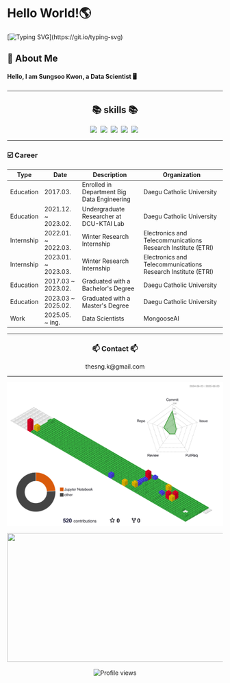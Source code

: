 # Hello World!🌎
[![Typing SVG](https://readme-typing-svg.herokuapp.com?font=Fira+Code&pause=1000&width=435&height=60&lines=I+am+a+passionate+Data+Scientist.;Welcome+to+my+GitHub!)](https://git.io/typing-svg)

## 🚀 About Me
#### Hello, I am Sungsoo Kwon, a Data Scientist 🖥️


---

<div align="center">
<h2>📚 skills 📚</h2>
</div>
<p align="center">
  <img src="https://img.shields.io/badge/Python-3766AB?style=flat-square&logo=Python&logoColor=white"/></a>&nbsp
  <img src="https://img.shields.io/badge/TensorFlow-FF6F00?style=flat-square&logo=TensorFlow&logoColor=white"/></a>&nbsp
  <img src="https://img.shields.io/badge/Keras-D00000?style=flat-square&logo=Keras&logoColor=white"/></a>&nbsp
  <img src="https://img.shields.io/badge/Pytorch-%23EE4C2C?style=flat-square&logo=Pytorch&logoColor=white"/></a>&nbsp
  <img src="https://img.shields.io/badge/Hugging%20Face-%23FFD21E?style=flat-square&logo=HuggingFace&logoColor=white"/></a>&nbsp
  
</p>

---

  <h3>☑️ Career</h3>
  </p>

  | Type    |Date | Description                                    |  Organization                         |
  | ---------- |---------- | ---------------------------------------------- | ---------------------------------------------- |
  | Education | 2017.03. | Enrolled in Department Big Data Engineering         | Daegu Catholic University |
  | Education | 2021.12. ~ 2023.02. | Undergraduate Researcher at DCU-KTAI Lab  | Daegu Catholic University |
  | Internship | 2022.01. ~ 2022.03. | Winter Research Internship | Electronics and Telecommunications Research Institute (ETRI) |
  | Internship | 2023.01. ~ 2023.03. | Winter Research Internship | Electronics and Telecommunications Research Institute (ETRI) |
  | Education | 2017.03 ~ 2023.02. | Graduated with a Bachelor's Degree | Daegu Catholic University |
  | Education | 2023.03 ~ 2025.02. | Graduated with a Master's Degree | Daegu Catholic University |
  | Work | 2025.05. ~ ing. | Data Scientists | MongooseAI |



---
<h3 align="center"> 📫 Contact 📫 </h3>
<p align="center">
  thesng.k@gmail.com
</p>

---
![](./profile-3d-contrib/profile-gitblock.svg)

<p align="center">
<a href="https://www.solve-nyang.com"><img src="https://api.solve-nyang.com/compose/ksu0406" width="600" height="300"/></a>
<div align="center">

<div align="center">
  <img src="https://komarev.com/ghpvc/?username=SungsooKwon&label=Profile%20views&color=0e75b6&style=flat" alt="Profile views" />
</div>



